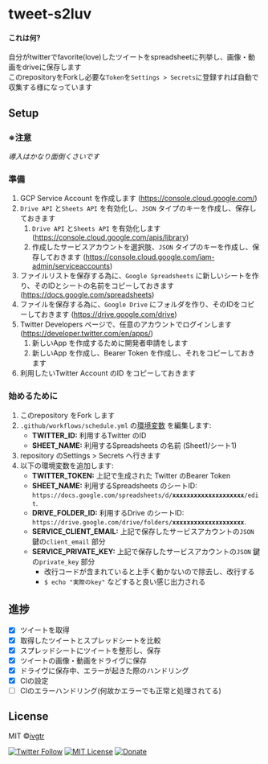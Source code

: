 # tweet-s2luv

#### これは何?  
自分がtwitterでfavorite(love)したツイートをspreadsheetに列挙し、画像・動画をdriveに保存します  
このrepositoryをForkし必要な`Token`を`Settings > Secrets`に登録すれば自動で収集する様になっています

## Setup
### ※注意
_導入はかなり面倒くさいです_

### 準備
1. GCP Service Account を作成します (https://console.cloud.google.com/)
1.  `Drive API` と`Sheets API` を有効化し、`JSON` タイプのキーを作成し、保存しておきます
    1. `Drive API` と`Sheets API` を有効化します (https://console.cloud.google.com/apis/library)
    1. 作成したサービスアカウントを選択肢、`JSON` タイプのキーを作成し、保存しておきます (https://console.cloud.google.com/iam-admin/serviceaccounts)
1. ファイルリストを保存する為に、`Google Spreadsheets` に新しいシートを作り、そのIDとシートの名前をコピーしておきます (https://docs.google.com/spreadsheets)
1. ファイルを保存する為に、`Google Drive` にフォルダを作り、そのIDをコピーしておきます (https://drive.google.com/drive)
1. Twitter Developers ページで、任意のアカウントでログインします (https://developer.twitter.com/en/apps/)
   1. 新しいApp を作成するために開発者申請をします
   1. 新しいApp を作成し、Bearer Token を作成し、それをコピーしておきます
1. 利用したいTwitter Account のID をコピーしておきます

### 始めるために
1. このrepository をFork します
1. `.github/workflows/schedule.yml` の[環境変数](https://github.com/ivgtr/tweet-s2luv/blob/master/.github/workflows/schedule.yml#L24-L31) を編集します:
   - **TWITTER_ID:** 利用するTwitter のID
   - **SHEET_NAME:** 利用するSpreadsheets の名前 (Sheet1/シート1)
1. repository のSettings > Secrets へ行きます
1. 以下の環境変数を追加します:
   - **TWITTER_TOKEN:** 上記で生成された Twitter のBearer Token
   - **SHEET_NAME:** 利用するSpreadsheets のシートID: `https://docs.google.com/spreadsheets/d/`**`xxxxxxxxxxxxxxxxxxxx`**`/edit`.
   - **DRIVE_FOLDER_ID:** 利用するDrive のシートID: `https://drive.google.com/drive/folders/`**`xxxxxxxxxxxxxxxxxxxx`**.
   - **SERVICE_CLIENT_EMAIL:** 上記で保存したサービスアカウントの`JSON` 鍵の`client_email` 部分
   - **SERVICE_PRIVATE_KEY:** 上記で保存したサービスアカウントの`JSON` 鍵の`private_key` 部分
     - 改行コードが含まれていると上手く動かないので除去し、改行する
     - `$ echo "実際のkey"` などすると良い感じ出力される

## 進捗
- [x] ツイートを取得
- [x] 取得したツイートとスプレッドシートを比較
- [x] スプレッドシートにツイートを整形し、保存
- [x] ツイートの画像・動画をドライヴに保存
- [x] ドライヴに保存中、エラーが起きた際のハンドリング
- [x] CIの設定
- [ ] CIのエラーハンドリング(何故かエラーでも正常と処理されてる)
## License
MIT ©[ivgtr](https://github.com/ivgtr)


[![Twitter Follow](https://img.shields.io/twitter/follow/mawaru_hana?style=social)](https://twitter.com/mawaru_hana) [![MIT License](http://img.shields.io/badge/license-MIT-blue.svg?style=flat)](LICENSE) [![Donate](https://img.shields.io/badge/%EF%BC%84-support-green.svg?style=flat-square)](https://www.buymeacoffee.com/ivgtr)  